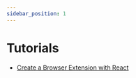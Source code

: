 ```yaml
---
sidebar_position: 1
---
```


# Tutorials

- [Create a Browser Extension with React](/docs/create-browser-extension-with-react/getting-started)
